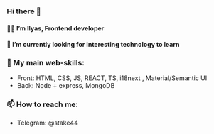 ### Hi there 👋
#### 👨‍💻 I’m Ilyas, Frontend developer
#### 🌱 I’m currently looking for interesting technology to learn
### 🤔 My main web-skills:
- Front: HTML, CSS, JS, REACT, TS, i18next , Material/Semantic UI
- Back: Node + express, MongoDB

### 📫 How to reach me:
- Telegram: @stake44
